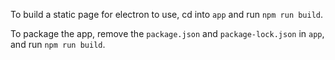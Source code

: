 To build a static page for electron to use, cd into `app` and run `npm run build`.

To package the app, remove the `package.json` and `package-lock.json` in `app`, and run `npm run build`.
